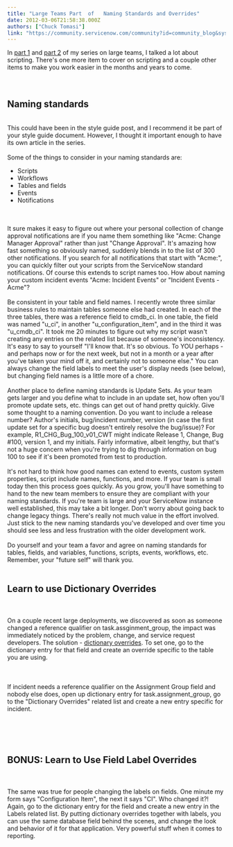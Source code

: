 ```yaml
---
title: "Large Teams Part  of   Naming Standards and Overrides"
date: 2012-03-06T21:58:38.000Z
authors: ["Chuck Tomasi"]
link: "https://community.servicenow.com/community?id=community_blog&sys_id=c6dce665dbd0dbc01dcaf3231f961974"
---
```

<p>In <a title="mmunity.service-now.com/blog/ctomasi/large-teams-part-1-3-debugging" href="http://community.service-now.com/blog/ctomasi/large-teams-part-1-3-debugging">part 1</a> and <a title="mmunity.service-now.com/blog/ctomasi/large-teams-part-2-3-code-style-guide" href="http://community.service-now.com/blog/ctomasi/large-teams-part-2-3-code-style-guide">part 2</a> of my series on large teams, I talked a lot about scripting. There's one more item to cover on scripting and a couple other items to make you work easier in the months and years to come. <br /><!--break--><br /><br /><h2>Naming standards</h2><br />This could have been in the style guide post, and I recommend it be part of your style guide document. However, I thought it important enough to have its own article in the series.<br /><br />Some of the things to consider in your naming standards are:<br /><ul><li>Scripts</li><li>Workflows</li><li>Tables and fields</li><li>Events</li><li>Notifications</li></ul><br /><br />It sure makes it easy to figure out where your personal collection of change approval notifications are if you name them something like "Acme: Change Manager Approval" rather than just "Change Approval". It's amazing how fast something so obviously named, suddenly blends in to the list of 300 other notifications. If you search for all notifications that start with "Acme:", you can quickly filter out your scripts from the ServiceNow standard notifications. Of course this extends to script names too. How about naming your custom incident events "Acme: Incident Events" or "Incident Events - Acme"?<br /><br />Be consistent in your table and field names. I recently wrote three similar business rules to maintain tables someone else had created. In each of the three tables, there was a reference field to cmdb_ci. In one table, the field was named "u_ci", in another "u_configuration_item", and in the third it was "u_cmdb_ci". It took me 20 minutes to figure out why my script wasn't creating any entries on the related list because of someone's inconsistency. It's easy to say to yourself "I'll know that. It's so obvious. To YOU perhaps - and perhaps now or for the next week, but not in a month or a year after you've taken your mind off it, and certainly not to someone else." You can always change the field labels to meet the user's display needs (see below), but changing field names is a little more of a chore.<br /><br />Another place to define naming standards is Update Sets. As your team gets larger and you define what to include in an update set, how often you'll promote update sets, etc. things can get out of hand pretty quickly. Give some thought to a naming convention. Do you want to include a release number? Author's initials, bug/incident number, version (in case the first update set for a specific bug doesn't entirely resolve the bug/issue)? For example, R1_CHG_Bug_100_v01_CWT might indicate Release 1, Change, Bug #100, version 1, and my initials. Fairly informative, albeit lengthy, but that's not a huge concern when you're trying to dig through information on bug 100 to see if it's been promoted from test to production.<br /><br />It's not hard to think how good names can extend to events, custom system properties, script include names, functions, and more. If your team is small today then this process goes quickly. As you grow, you'll have something to hand to the new team members to ensure they are compliant with your naming standards. If you're team is large and your ServiceNow instance well established, this may take a bit longer. Don't worry about going back to change legacy things. There's really not much value in the effort involved. Just stick to the new naming standards you've developed and over time you should see less and less frustration with the older development work.<br /><br />Do yourself and your team a favor and agree on naming standards for tables, fields, and variables, functions, scripts, events, workflows, etc. Remember, your "future self" will thank you.<br /><br /><h2>Learn to use Dictionary Overrides</h2><br /><br />On a couple recent large deployments, we discovered as soon as someone changed a reference qualifier on task.assginment_group, the impact was immediately noticed by the problem, change, and service request developers. The solution - <a title="ki.service-now.com/index.php?title=Dictionary_Overrides" href="http://wiki.service-now.com/index.php?title=Dictionary_Overrides">dictionary overrides</a>. To set one, go to the dictionary entry for that field and create an override specific to the table you are using.<br /><center><br /><img  alt="" class="jive-image" src="5d0ead8edb10530468c1fb651f96192e.iix" /><br /></center><br /><br />If incident needs a reference qualifier on the Assignment Group field and nobody else does, open up dictionary entry for task.assignment_group, go to the "Dictionary Overrides" related list and create a new entry specific for incident.<br /><br /><center><br /><img  alt="" class="jive-image" src="5d0ead8edb10530468c1fb651f96192e.iix" /><br /></center><br /><br /><h2>BONUS: Learn to Use Field Label Overrides</h2><br /><br />The same was true for people changing the labels on fields. One minute my form says "Configuration Item", the next it says "CI". Who changed it?! Again, go to the dictionary entry for the field and create a new entry in the Labels related list. By putting dictionary overrides together with labels, you can use the same database field behind the scenes, and change the look and behavior of it for that application. Very powerful stuff when it comes to reporting.</p>